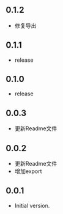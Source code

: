 ## 0.1.2
- 修复导出

## 0.1.1
- release

## 0.1.0
- release 

## 0.0.3
- 更新Readme文件

## 0.0.2
- 更新Readme文件
- 增加export

## 0.0.1
- Initial version.
